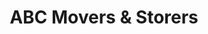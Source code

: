 ---
title: "ABC Movers & Storers"
url: /high-wycombe/abc-movers-and-storers/
shop: storage rental
---